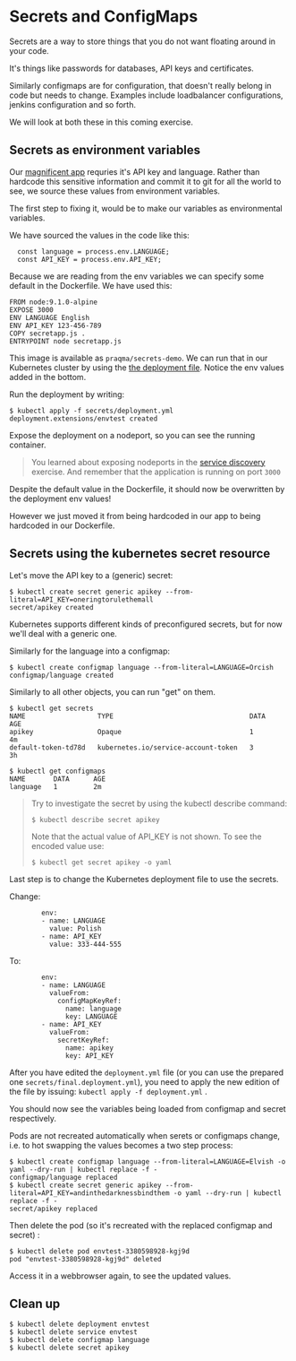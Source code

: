 # Secrets and ConfigMaps

Secrets are a way to store things that you do not want floating around in your code.

It's things like passwords for databases, API keys and certificates.

Similarly configmaps are for configuration, that doesn't really belong in code but needs to change. Examples include loadbalancer configurations, jenkins configuration and so forth.

We will look at both these in this coming exercise.

## Secrets as environment variables

Our [magnificent app](./secrets/secretapp.js) requries it's API key and language.  Rather than hardcode this sensitive information and commit it to git for all the world to see, we source these values from environment variables.

The first step to fixing it, would be to make our variables as environmental variables.

We have sourced the values in the code like this:

```shell
  const language = process.env.LANGUAGE;
  const API_KEY = process.env.API_KEY;
```

Because we are reading from the env variables we can specify some default in the Dockerfile.  We have used this:

```shell
FROM node:9.1.0-alpine
EXPOSE 3000
ENV LANGUAGE English
ENV API_KEY 123-456-789
COPY secretapp.js .
ENTRYPOINT node secretapp.js
```

This image is available as `praqma/secrets-demo`. We can run that in our Kubernetes cluster by using the [the deployment file](./secrets/deployment.yml). Notice the env values added in the bottom.

Run the deployment by writing:

```shell
$ kubectl apply -f secrets/deployment.yml
deployment.extensions/envtest created
```

Expose the deployment on a nodeport, so you can see the running container.

> You learned about exposing nodeports in the [service discovery](02-service-discovery-and-loadbalancing.md) exercise. And remember that the application is running on port `3000`

Despite the default value in the Dockerfile, it should now be overwritten by the deployment env values!

However we just moved it from being hardcoded in our app to being hardcoded in our Dockerfile.

## Secrets using the kubernetes secret resource

Let's move the API key to a (generic) secret:

```shell
$ kubectl create secret generic apikey --from-literal=API_KEY=oneringtorulethemall
secret/apikey created
```

Kubernetes supports different kinds of preconfigured secrets, but for now we'll deal with a generic one.

Similarly for the language into a configmap:

```shell
$ kubectl create configmap language --from-literal=LANGUAGE=Orcish
configmap/language created
```

Similarly to all other objects, you can run "get" on them.

```shell
$ kubectl get secrets
NAME                  TYPE                                  DATA      AGE
apikey                Opaque                                1         4m
default-token-td78d   kubernetes.io/service-account-token   3         3h
```

```shell
$ kubectl get configmaps
NAME       DATA      AGE
language   1         2m
```

> Try to investigate the secret by using the kubectl describe command:
> ```shell
> $ kubectl describe secret apikey
> ```
> Note that the actual value of API_KEY is not shown. To see the encoded value use:
> ```shell
> $ kubectl get secret apikey -o yaml
> ```

Last step is to change the Kubernetes deployment file to use the secrets.

Change:

```shell
        env:
        - name: LANGUAGE
          value: Polish
        - name: API_KEY
          value: 333-444-555
```

To:

```shell
        env:
        - name: LANGUAGE
          valueFrom:
            configMapKeyRef:
              name: language
              key: LANGUAGE
        - name: API_KEY
          valueFrom:
            secretKeyRef:
              name: apikey
              key: API_KEY
```

After you have edited the `deployment.yml` file (or you can use the prepared one
`secrets/final.deployment.yml`), you need to apply the new edition of the file
by issuing: `kubectl apply -f deployment.yml` .

You should now see the variables being loaded from configmap and secret respectively.

Pods are not recreated automatically when serets or configmaps change, i.e. to
hot swapping the values becomes a two step process:

```shell
$ kubectl create configmap language --from-literal=LANGUAGE=Elvish -o yaml --dry-run | kubectl replace -f -
configmap/language replaced
$ kubectl create secret generic apikey --from-literal=API_KEY=andinthedarknessbindthem -o yaml --dry-run | kubectl replace -f -
secret/apikey replaced
```

Then delete the pod (so it's recreated with the replaced configmap and secret) :

```shell
$ kubectl delete pod envtest-3380598928-kgj9d
pod "envtest-3380598928-kgj9d" deleted
```

Access it in a webbrowser again, to see the updated values.

## Clean up

```shell
$ kubectl delete deployment envtest
$ kubectl delete service envtest
$ kubectl delete configmap language
$ kubectl delete secret apikey
```
